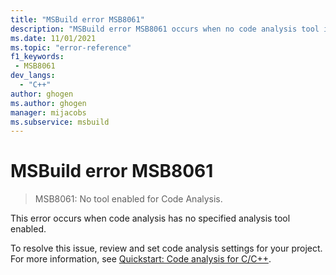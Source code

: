 ```yaml
---
title: "MSBuild error MSB8061"
description: "MSBuild error MSB8061 occurs when no code analysis tool is specified."
ms.date: 11/01/2021
ms.topic: "error-reference"
f1_keywords:
 - MSB8061
dev_langs:
  - "C++"
author: ghogen
ms.author: ghogen
manager: mijacobs
ms.subservice: msbuild
---
```

# MSBuild error MSB8061

> MSB8061: No tool enabled for Code Analysis.

This error occurs when code analysis has no specified analysis tool enabled.

To resolve this issue, review and set code analysis settings for your project. For more information, see [Quickstart: Code analysis for C/C++](/cpp/code-quality/quick-start-code-analysis-for-c-cpp).
